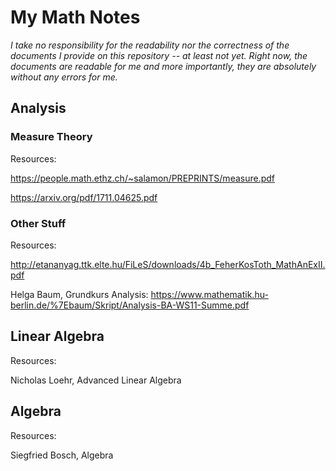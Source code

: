 # My Math Notes
*I take no responsibility for the readability nor the correctness of the documents I provide on this repository -- at least not yet. Right now, the documents are readable for me and more importantly, they are absolutely without any errors for me.*
## Analysis
### Measure Theory
Resources:

https://people.math.ethz.ch/~salamon/PREPRINTS/measure.pdf

https://arxiv.org/pdf/1711.04625.pdf

### Other Stuff
Resources:

http://etananyag.ttk.elte.hu/FiLeS/downloads/4b_FeherKosToth_MathAnExII.pdf

Helga Baum, Grundkurs Analysis: https://www.mathematik.hu-berlin.de/%7Ebaum/Skript/Analysis-BA-WS11-Summe.pdf

## Linear Algebra
Resources:

Nicholas Loehr, Advanced Linear Algebra

## Algebra
Resources:

Siegfried Bosch, Algebra
